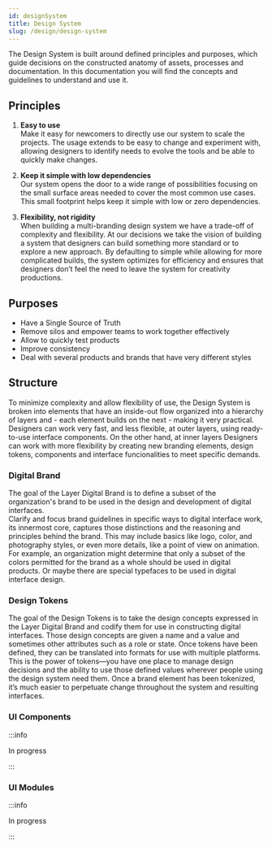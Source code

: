 ```yaml
---
id: designSystem
title: Design System
slug: /design/design-system
---
```


The Design System is built around defined principles and purposes, which guide decisions on the constructed anatomy of assets, processes and documentation. In this documentation you will find the concepts and guidelines to understand and use it.

## Principles

1. **Easy to use**  
   Make it easy for newcomers to directly use our system to scale the projects. The usage extends to be easy to change and experiment with, allowing designers to identify needs to evolve the tools and be able to quickly make changes.

2. **Keep it simple with low dependencies**  
   Our system opens the door to a wide range of possibilities focusing on the small surface areas needed to cover the most common use cases. This small footprint helps keep it simple with low or zero dependencies.

3. **Flexibility, not rigidity**  
   When building a multi-branding design system we have a trade-off of complexity and flexibility. At our decisions we take the vision of building a system that designers can build something more standard or to explore a new approach. By defaulting to simple while allowing for more complicated builds, the system optimizes for efficiency and ensures that designers don’t feel the need to leave the system for creativity productions.

## Purposes

- Have a Single Source of Truth
- Remove silos and empower teams to work together effectively
- Allow to quickly test products
- Improve consistency
- Deal with several products and brands that have very different styles

## Structure

To minimize complexity and allow flexibility of use, the Design System is broken into elements that have an inside-out flow organized into a hierarchy of layers and - each element builds on the next - making it very practical. Designers can work very fast, and less flexible, at outer layers, using ready-to-use interface components. On the other hand, at inner layers Designers can work with more flexibility by creating new branding elements, design tokens, components and interface funcionalities to meet specific demands.

### Digital Brand

The goal of the Layer Digital Brand is to define a subset of the organization's brand to be used in the design and development of digital interfaces.  
Clarify and focus brand guidelines in specific ways to digital interface work, its innermost core, captures those distinctions and the reasoning and principles behind the brand. This may include basics like logo, color, and photography styles, or even more details, like a point of view on animation.  
For example, an organization might determine that only a subset of the colors permitted for the brand as a whole should be used in digital products. Or maybe there are special typefaces to be used in digital interface design.

### Design Tokens

The goal of the Design Tokens is to take the design concepts expressed in the Layer Digital Brand and codify them for use in constructing digital interfaces. Those design concepts are given a name and a value and sometimes other attributes such as a role or state. Once tokens have been defined, they can be translated into formats for use with multiple platforms. This is the power of tokens—you have one place to manage design decisions and the ability to use those defined values wherever people using the design system need them. Once a brand element has been tokenized, it’s much easier to perpetuate change throughout the system and resulting interfaces.

### UI Components

:::info

In progress

:::

### UI Modules

:::info

In progress

:::
